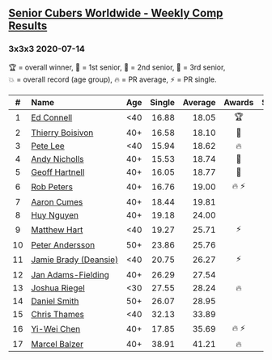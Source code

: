 <style>table {white-space: nowrap;}</style>

## [Senior Cubers Worldwide - Weekly Comp Results](/scw-comp/results/)
### 3x3x3 2020-07-14

<span style="white-space: nowrap;">🏆 = overall winner</span>, <span style="white-space: nowrap;">🥇 = 1st senior</span>, <span style="white-space: nowrap;">🥈 = 2nd senior</span>, <span style="white-space: nowrap;">🥉 = 3rd senior</span>, <span style="white-space: nowrap;">💥 = overall record (age group)</span>, <span style="white-space: nowrap;">🔥 = PR average</span>, <span style="white-space: nowrap;">⚡ = PR single</span>.

| # | Name | Age | Single | Average | Awards | Solve 1 | Solve 2 | Solve 3 | Solve 4 | Solve 5 | Video |
| :--: | :-- | :--: | --: | --: | :--: | --: | --: | --: | --: | --: | :-- |
| 1 | [Ed Connell](../../persons/ed_connell/333.md) | <40 | 16.88 | 18.05 | 🏆 | 16.88 | 19.06 | 20.61 | 16.94 | 18.15 | [Link](https://www.facebook.com/events/1157754364595802/permalink/1161736564197582) |
| 2 | [Thierry Boisivon](../../persons/thierry_boisivon/333.md) | 40+ | 16.58 | 18.10 | 🥇 | 20.03 | 18.82 | 16.95 | 16.58 | 18.54 | [Link](https://www.facebook.com/events/1157754364595802/permalink/1161144010923504) |
| 3 | [Pete Lee](../../persons/pete_lee/333.md) | <40 | 15.94 | 18.62 | 🔥 | 18.73 | 18.72 | 15.94 | 18.40 | 19.17 | [Link](https://www.facebook.com/events/1157754364595802/permalink/1159487577755814) |
| 4 | [Andy Nicholls](../../persons/andy_nicholls/333.md) | 40+ | 15.53 | 18.74 | 🥈 | 18.66 | 19.16 | 18.40 | 15.53 | 19.32 | [Link](https://www.facebook.com/events/1157754364595802/permalink/1160333601004545) |
| 5 | [Geoff Hartnell](../../persons/geoff_hartnell/333.md) | 40+ | 16.05 | 18.77 | 🥉 | 16.28 | 20.99 | 16.05 | DNF | 19.05 | [Link](https://www.facebook.com/events/1157754364595802/permalink/1158783711159534) |
| 6 | [Rob Peters](../../persons/rob_peters/333.md) | 40+ | 16.76 | 19.00 | 🔥 ⚡ | 19.41 | 19.63 | 16.76 | 17.97 | 20.20 | [Link](https://www.facebook.com/events/1157754364595802/permalink/1158150481222857) |
| 7 | [Aaron Cumes](../../persons/aaron_cumes/333.md) | 40+ | 18.44 | 19.81 |  | 19.86 | 22.99 | 18.60 | 20.98 | 18.44 | [Link](https://www.facebook.com/events/1157754364595802/permalink/1158503181187587) |
| 8 | [Huy Nguyen](../../persons/huy_nguyen/333.md) | 40+ | 19.18 | 24.00 |  | 20.53 | 19.18 | 26.57 | 24.91 | 28.07 | [Link](https://www.facebook.com/events/1157754364595802/permalink/1162337607470811) |
| 9 | [Matthew Hart](../../persons/matthew_hart/333.md) | <40 | 19.27 | 25.71 | ⚡ | 28.41 | 28.25 | 23.85 | 25.02 | 19.27 | [Link](https://www.facebook.com/events/1157754364595802/permalink/1160388174332421) |
| 10 | [Peter Andersson](../../persons/peter_andersson/333.md) | 50+ | 23.86 | 25.76 |  | 24.19 | 23.86 | 26.19 | 28.41 | 26.91 | [Link](https://www.facebook.com/events/1157754364595802/permalink/1161776647526907) |
| 11 | [Jamie Brady (Deansie)](../../persons/jamie_brady/333.md) | <40 | 20.75 | 26.27 | ⚡ | 20.75 | 26.05 | 26.44 | 27.73 | 26.31 | [Link](https://www.facebook.com/events/1157754364595802/permalink/1162019300835975) |
| 12 | [Jan Adams-Fielding](../../persons/jan_adams_fielding/333.md) | 40+ | 26.29 | 27.54 |  | 29.47 | 35.32 | 26.34 | 26.82 | 26.29 | [Link](https://www.facebook.com/events/1157754364595802/permalink/1162790237425548) |
| 13 | [Joshua Riegel](../../persons/joshua_riegel/333.md) | <30 | 27.55 | 28.24 | 🔥 | 32.09 | 27.55 | 28.40 | 27.55 | 28.77 | [Link](https://www.facebook.com/events/1157754364595802/permalink/1161069264264312) |
| 14 | [Daniel Smith](../../persons/daniel_smith/333.md) | 50+ | 26.07 | 28.95 |  | 28.15 | 29.00 | 31.11 | 26.07 | 29.71 | [Link](https://www.facebook.com/events/1157754364595802/permalink/1162027974168441) |
| 15 | [Chris Thames](../../persons/chris_thames/333.md) | <40 | 32.13 | 33.89 |  | 33.09 | 32.13 | 33.03 | 35.56 | 37.61 | [Link](https://www.facebook.com/events/1157754364595802/permalink/1159778307726741) |
| 16 | [Yi-Wei Chen](../../persons/yi_wei_chen/333.md) | 40+ | 17.85 | 35.69 | 🔥 ⚡ | 30.06 | 26.54 | 17.85 | 1:07.66 | 50.47 | [Link](https://www.facebook.com/events/1157754364595802/permalink/1162603137444258) |
| 17 | [Marcel Balzer](../../persons/marcel_balzer/333.md) | 40+ | 38.91 | 41.21 | 🔥 | 40.66 | 42.28 | 41.95 | 38.91 | 41.01 | [Link](https://www.facebook.com/marcel.balzer.9216/videos/10160216518607516) |

<!-- Global site tag (gtag.js) - Google Analytics -->
<script async src="https://www.googletagmanager.com/gtag/js?id=UA-86348435-3"></script>
<script>window.dataLayer = window.dataLayer || []; function gtag() {dataLayer.push(arguments);} gtag('js', new Date()); gtag('config', 'UA-86348435-3');</script>
